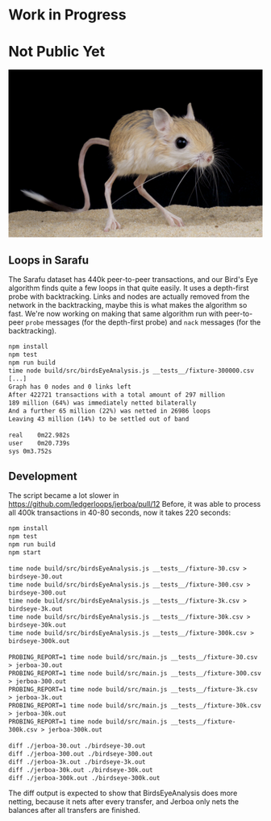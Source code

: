 # Work in Progress
# Not Public Yet

![jerboa](./jerboa.jpg)

## Loops in Sarafu
The Sarafu dataset has 440k peer-to-peer transactions, and our Bird's Eye algorithm finds quite a few loops in that quite easily.
It uses a depth-first probe with backtracking. Links and nodes are actually removed from the network in the backtracking, maybe this is
what makes the algorithm so fast.
We're now working on making that same algorithm run with peer-to-peer `probe` messages (for the depth-first probe) and `nack` messages (for the backtracking).

```
npm install
npm test
npm run build
time node build/src/birdsEyeAnalysis.js __tests__/fixture-300000.csv
[...]
Graph has 0 nodes and 0 links left
After 422721 transactions with a total amount of 297 million
189 million (64%) was immediately netted bilaterally
And a further 65 million (22%) was netted in 26986 loops
Leaving 43 million (14%) to be settled out of band

real	0m22.982s
user	0m20.739s
sys	0m3.752s
```

## Development
The script became a lot slower in https://github.com/ledgerloops/jerboa/pull/12
Before, it was able to process all 400k transactions in 40-80 seconds,
now it takes 220 seconds:

```
npm install
npm test
npm run build
npm start

time node build/src/birdsEyeAnalysis.js __tests__/fixture-30.csv > birdseye-30.out
time node build/src/birdsEyeAnalysis.js __tests__/fixture-300.csv > birdseye-300.out
time node build/src/birdsEyeAnalysis.js __tests__/fixture-3k.csv > birdseye-3k.out
time node build/src/birdsEyeAnalysis.js __tests__/fixture-30k.csv > birdseye-30k.out
time node build/src/birdsEyeAnalysis.js __tests__/fixture-300k.csv > birdseye-300k.out

PROBING_REPORT=1 time node build/src/main.js __tests__/fixture-30.csv > jerboa-30.out
PROBING_REPORT=1 time node build/src/main.js __tests__/fixture-300.csv > jerboa-300.out
PROBING_REPORT=1 time node build/src/main.js __tests__/fixture-3k.csv > jerboa-3k.out
PROBING_REPORT=1 time node build/src/main.js __tests__/fixture-30k.csv > jerboa-30k.out
PROBING_REPORT=1 time node build/src/main.js __tests__/fixture-300k.csv > jerboa-300k.out

diff ./jerboa-30.out ./birdseye-30.out
diff ./jerboa-300.out ./birdseye-300.out
diff ./jerboa-3k.out ./birdseye-3k.out
diff ./jerboa-30k.out ./birdseye-30k.out
diff ./jerboa-300k.out ./birdseye-300k.out
```

The diff output is expected to show that BirdsEyeAnalysis does more netting, because it nets after every transfer, and Jerboa only nets the balances after all transfers are finished.
